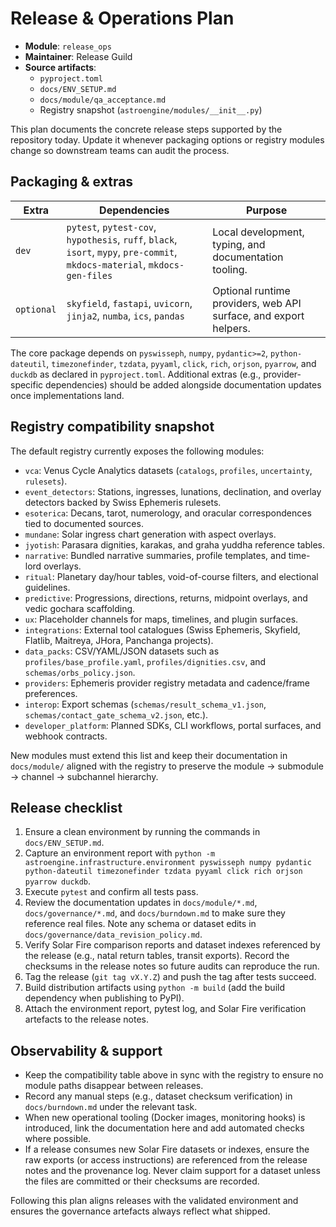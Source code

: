 # Release & Operations Plan

- **Module**: `release_ops`
- **Maintainer**: Release Guild
- **Source artifacts**:
  - `pyproject.toml`
  - `docs/ENV_SETUP.md`
  - `docs/module/qa_acceptance.md`
  - Registry snapshot (`astroengine/modules/__init__.py`)

This plan documents the concrete release steps supported by the repository today. Update it whenever packaging options or registry modules change so downstream teams can audit the process.

## Packaging & extras

| Extra | Dependencies | Purpose |
| --- | --- | --- |
| `dev` | `pytest`, `pytest-cov`, `hypothesis`, `ruff`, `black`, `isort`, `mypy`, `pre-commit`, `mkdocs-material`, `mkdocs-gen-files` | Local development, typing, and documentation tooling. |
| `optional` | `skyfield`, `fastapi`, `uvicorn`, `jinja2`, `numba`, `ics`, `pandas` | Optional runtime providers, web API surface, and export helpers. |

The core package depends on `pyswisseph`, `numpy`, `pydantic>=2`, `python-dateutil`, `timezonefinder`, `tzdata`, `pyyaml`, `click`, `rich`, `orjson`, `pyarrow`, and `duckdb` as declared in `pyproject.toml`. Additional extras (e.g., provider-specific dependencies) should be added alongside documentation updates once implementations land.

## Registry compatibility snapshot

The default registry currently exposes the following modules:

- `vca`: Venus Cycle Analytics datasets (`catalogs`, `profiles`, `uncertainty`, `rulesets`).
- `event_detectors`: Stations, ingresses, lunations, declination, and overlay detectors backed by Swiss Ephemeris rulesets.
- `esoterica`: Decans, tarot, numerology, and oracular correspondences tied to documented sources.
- `mundane`: Solar ingress chart generation with aspect overlays.
- `jyotish`: Parasara dignities, karakas, and graha yuddha reference tables.
- `narrative`: Bundled narrative summaries, profile templates, and time-lord overlays.
- `ritual`: Planetary day/hour tables, void-of-course filters, and electional guidelines.
- `predictive`: Progressions, directions, returns, midpoint overlays, and vedic gochara scaffolding.
- `ux`: Placeholder channels for maps, timelines, and plugin surfaces.
- `integrations`: External tool catalogues (Swiss Ephemeris, Skyfield, Flatlib, Maitreya, JHora, Panchanga projects).
- `data_packs`: CSV/YAML/JSON datasets such as `profiles/base_profile.yaml`, `profiles/dignities.csv`, and `schemas/orbs_policy.json`.
- `providers`: Ephemeris provider registry metadata and cadence/frame preferences.
- `interop`: Export schemas (`schemas/result_schema_v1.json`, `schemas/contact_gate_schema_v2.json`, etc.).
- `developer_platform`: Planned SDKs, CLI workflows, portal surfaces, and webhook contracts.

New modules must extend this list and keep their documentation in `docs/module/` aligned with the registry to preserve the module → submodule → channel → subchannel hierarchy.

## Release checklist

1. Ensure a clean environment by running the commands in `docs/ENV_SETUP.md`.
2. Capture an environment report with `python -m astroengine.infrastructure.environment pyswisseph numpy pydantic python-dateutil timezonefinder tzdata pyyaml click rich orjson pyarrow duckdb`.
3. Execute `pytest` and confirm all tests pass.
4. Review the documentation updates in `docs/module/*.md`, `docs/governance/*.md`, and `docs/burndown.md` to make sure they reference real files. Note any schema or dataset edits in `docs/governance/data_revision_policy.md`.
5. Verify Solar Fire comparison reports and dataset indexes referenced by the release (e.g., natal return tables, transit exports). Record the checksums in the release notes so future audits can reproduce the run.
6. Tag the release (`git tag vX.Y.Z`) and push the tag after tests succeed.
7. Build distribution artifacts using `python -m build` (add the build dependency when publishing to PyPI).
8. Attach the environment report, pytest log, and Solar Fire verification artefacts to the release notes.

## Observability & support

- Keep the compatibility table above in sync with the registry to ensure no module paths disappear between releases.
- Record any manual steps (e.g., dataset checksum verification) in `docs/burndown.md` under the relevant task.
- When new operational tooling (Docker images, monitoring hooks) is introduced, link the documentation here and add automated checks where possible.
- If a release consumes new Solar Fire datasets or indexes, ensure the raw exports (or access instructions) are referenced from the release notes and the provenance log. Never claim support for a dataset unless the files are committed or their checksums are recorded.

Following this plan aligns releases with the validated environment and ensures the governance artefacts always reflect what shipped.
